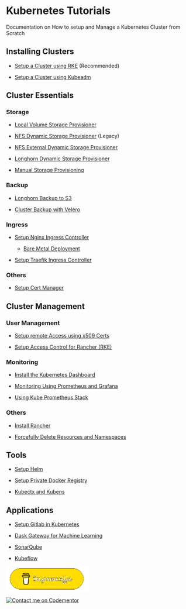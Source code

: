 # Kubernetes Tutorials
Documentation on How to setup and Manage a Kubernetes Cluster from Scratch

## Installing Clusters
- [Setup a Cluster using RKE](rke.md) (Recommended)

- [Setup a Cluster using Kubeadm](installation.md)

## Cluster Essentials

### Storage

- [Local Volume Storage Provisioner](storage/local-volume/Readme.md)

- [NFS Dynamic Storage Provisioner](storage/nfs-storage/Readme.md) (Legacy)

- [NFS External Dynamic Storage Provisioner](storage/nfs-external-storage/Readme.md)

- [Longhorn Dynamic Storage Provisioner](storage/longhorn/Readme.md)

- [Manual Storage Provisioning](storage/manual.md)

### Backup

- [Longhorn Backup to S3](storage/longhorn/backup.md)

- [Cluster Backup with Velero](storage/backup.md)

### Ingress
- [Setup Nginx Ingress Controller](ingress/nginx/Readme.md)
    - [Bare Metal Deployment](ingress/nginx/bare-metal/Readme.md)

- [Setup Traefik Ingress Controller](ingress/traefik/Readme.md)

### Others

- [Setup Cert Manager](cert-manager/Readme.md)

## Cluster Management

### User Management

- [Setup remote Access using x509 Certs](user-management/generic.md)

- [Setup Access Control for Rancher (RKE)](user-management/rke.md)

### Monitoring

- [Install the Kubernetes Dashboard](dashboard/Readme.md)

- [Monitoring Using Prometheus and Grafana](monitoring/manual/Readme.md)

- [Using Kube Prometheus Stack](monitoring/operator/Readme.md)

### Others

- [Install Rancher](rancher.md)

- [Forcefully Delete Resources and Namespaces](force-delete.md)

## Tools

- [Setup Helm](helm.md)

- [Setup Private Docker Registry](pull-secrets.md)

- [Kubectx and Kubens](kubectx.md)

## Applications

- [Setup Gitlab in Kubernetes](gitlab.md)

- [Dask Gateway for Machine Learning](dask-gateway/Readme.md)

- [SonarQube](sonarqube/Readme.md)

- [Kubeflow](kubeflow/Readme.md)


[![Buy Me Coffee 🙏](images/buymecoffee.gif)](https://buymeacoffee.com/odytrice)

[![Contact me on Codementor](https://www.codementor.io/m-badges/odytrice/find-me-on-cm-b.svg)](https://www.codementor.io/@odytrice?refer=badge)
